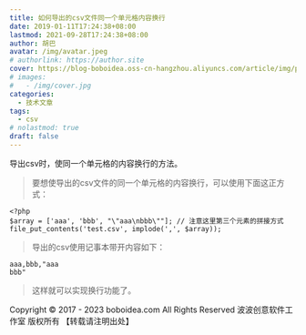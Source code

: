 ```yaml
---
title: 如何导出的csv文件同一个单元格内容换行
date: 2019-01-11T17:24:38+08:00
lastmod: 2021-09-28T17:24:38+08:00
author: 胡巴
avatar: /img/avatar.jpeg
# authorlink: https://author.site
cover: https://blog-boboidea.oss-cn-hangzhou.aliyuncs.com/article/img/posts/如何导出的csv文件同一个单元格内容换行.jpg
# images:
#   - /img/cover.jpg
categories:
  - 技术文章
tags:
  - csv
# nolastmod: true
draft: false
---
```


导出csv时，使同一个单元格的内容换行的方法。

<!--more-->

> 要想使导出的csv文件的同一个单元格的内容换行，可以使用下面这正方式：

```
<?php
$array = ['aaa', 'bbb', "\"aaa\nbbb\""]; // 注意这里第三个元素的拼接方式
file_put_contents('test.csv', implode(',', $array));
```

> 导出的csv使用记事本带开内容如下：

```
aaa,bbb,"aaa
bbb"
```

> 这样就可以实现换行功能了。

<!--declare-declare-->

Copyright &copy; 2017 - 2023 boboidea.com All Rights Reserved 波波创意软件工作室 版权所有 【转载请注明出处】
